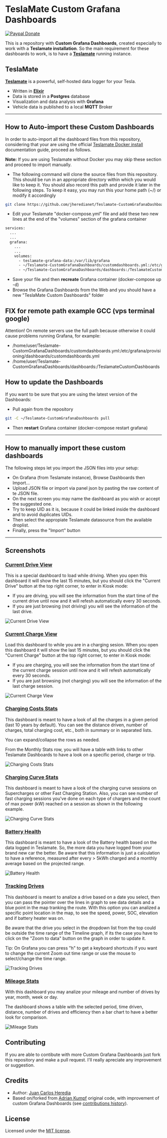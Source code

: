 # TeslaMate Custom Grafana Dashboards

[![Paypal Donate](https://img.shields.io/badge/Donate-PayPal-ff69b4.svg)](https://www.paypal.com/donate/?business=MAWY99TACEXSU&no_recurring=0&currency_code=EUR)

This is a repository with **Custom Grafana Dashboards**, created especially to work with a **Teslamate installation**. So the main requirement for these dashboards to work, is to have a **[Teslamate](https://docs.teslamate.org/)** running instance.

## TeslaMate

**[Teslamate](https://docs.teslamate.org/)** is a powerful, self-hosted data logger for your Tesla.

- Written in **[Elixir](https://elixir-lang.org/)**
- Data is stored in a **Postgres** database
- Visualization and data analysis with **Grafana**
- Vehicle data is published to a local **MQTT** Broker

___

## How to Auto-import these Custom Dashboards

In order to auto-import all the dashboard files from this repository, considering that your are using the official  [Teslamate Docker install](https://docs.teslamate.org/docs/installation/docker) documentation guide, proceed as follows.

**Note:** If you are using Teslamate without Docker you may skip these section and proceed to import manually.

- The following command will clone the source files from this repository. This should be run in an appropriate directory within which you would like to keep it. You should also record this path and provide it later in the following steps. To keep it easy, you may run this your home path (~/) or modify it accordingly

```bash
git clone https://github.com/jheredianet/Teslamate-CustomGrafanaDashboards.git
```

- Edit your Teslamate "docker-compose.yml" file and add these two new lines at the end of the "volumes" section of the grafana container

```bash
services:
  ...
  ...
  grafana:
    ...
    ...
    volumes:
      - teslamate-grafana-data:/var/lib/grafana
      - ~/Teslamate-CustomGrafanaDashboards/customdashboards.yml:/etc/grafana/provisioning/dashboards/customdashboards.yml
      - ~/Teslamate-CustomGrafanaDashboards/dashboards:/TeslamateCustomDashboards
```

- Save your file and then **recreate** Grafana container (docker-compose up -d)
- Browse the Grafana Dashboards from the Web and you should have a new "TeslaMate Custom Dashboards" folder

## FIX for remote path example GCC (vps terminal google)
Attention! On remote servers use the full path because otherwise it could cause problems running Grafana, for example:
- /home/user/Teslamate-CustomGrafanaDashboards/customdashboards.yml:/etc/grafana/provisioning/dashboards/customdashboards.yml
- /home/user/Teslamate-CustomGrafanaDashboards/dashboards:/TeslamateCustomDashboards

## How to update the Dashboards

If you want to be sure that you are using the latest version of the Dashboards:

- Pull again from the repository

```bash
git -C ~/Teslamate-CustomGrafanaDashboards pull
```

- Then **restart** Grafana container (docker-compose restart grafana)

___

## How to manually import these custom dashboards

The following steps let you import the JSON files into your setup:

- On Grafana (from Teslamate instance), Browse Dashboards then Import...
- Upload JSON file or import via panel json by pasting the raw content of te JSON file.
- On the next screen you may name the dashboard as you wish or accept the suggested one.
- Try to keep UID as it is, because it could be linked inside the dashboard and to avoid duplicates UIDs.
- Then select the appropiate Teslamate datasource from the available droplist.
- Finally, press the "Import" button

___

## Screenshots

### [Current Drive View](./dashboards/CurrentDriveView.json)

This is a special dashboard to load while driving. When you open this dashboard it will show the last 15 minutes, but you should click the "Current Drive" button at the top right corner, to enter in Kiosk mode:

- If you are driving, you will see the information from the start time of the current drive until now and it will refesh automatically every 30 seconds.
- If you are just browsing (not driving) you will see the information of the last drive.  

![Current Drive View](./screenshots/CurrentDriveView.png)

### [Current Charge View](./dashboards/CurrentChargeView.json)

Load this dashboard to while you are in a charging sesion. When you open this dashboard it will show the last 15 minutes, but you should click the "Current Charge" button at the top right corner, to enter in Kiosk mode:

- If you are charging, you will see the information from the start time of the current charge session until now and it will refesh automatically every 30 seconds.
- If you are just browsing (not charging) you will see the information of the last charge session.  

![Current Charge View](./screenshots/CurrentChargeView.png)

### [Charging Costs Stats](./dashboards/ChargingCostsStats.json)

This dashboard is meant to have a look of all the charges in a given period (last 10 years by default).
You can see the distance driven, number of charges, total charging cost, etc., both in summary or in
separated lists.

You can expand/collapse the rows as needed.

From the Monthly Stats row, you will have a table with links to other Teslamate Dashboards to have a look on a specific period, charge or trip.

![Charging Costs Stats](./screenshots/ChargingCostsStats.png)

### [Charging Curve Stats](./dashboards/ChargingCurveStats.json)

This dashboard is meant to have a look of the charging curve sessions on Supercharges or other Fast Charging Station. Also, you can see number of fast charging sessions you've done on each type of chargers and the count of max power (kW) reached on a session as shown in the following example.

![Charging Curve Stats](./screenshots/ChargingCurveStats.png)

### [Battery Health](./dashboards/BatteryHealth.json)

This dashboard is meant to have a look of the Battery health based on the data logged in Teslamate. So, the more data you have logged from your brand new car the better.
Be aware that this information is just a calculation to have a reference, measured after every > 5kWh charged and a monthly average based on the projected range.

![Battery Health](./screenshots/BatteryHealth.png)

### [Tracking Drives](./dashboards/TrackingDrives.json)

This dashboard is meant to analize a drive based on a date you select, then you can pass the pointer over the lines in graph
to see data details and a blue point in the map tranking the route. With this option you can analized a specific point location in the map,
to see the speed, power, SOC, elevation and if battery heater was on.

Be aware that the drive you select in the dropdown list from the top could be outside the time range of the Timeline graph,
if its the case you have to click on the "Zoom to data" button on the graph in order to update it.

Tip: On Grafana you can press "h" to get a keyboard shortcuts if you want to change the current Zoom out time range or use the mouse to select/change the time range.

![Tracking Drives](./screenshots/TrackingDrives.gif)

### [Mileage Stats](./dashboards/MileageStats.json)

With this dashboard you may analize your mileage and number of drives by year, month, week or day.

The dashboard shows a table with the selected period, time driven, distance, number of drives and efficiency then a bar chart to have a better look for comparison.  

![Mileage Stats](./screenshots/MileageStats.png)

## Contributing

If you are able to contibute with more Custom Grafana Dashboards just fork this repository and make a pull request. I'll really apreciate any improvement or suggestion.

## Credits

- Author: [Juan Carlos Heredia](https://infoinnova.net/contacto/)
- Based on/forked from [Adrian Kumpf](https://github.com/adriankumpf/teslamate) original code, with improvement of custom Grafana Dashboards (see [contributions history](https://github.com/jheredianet/Teslamate-CustomGrafanaDashboards/graphs/contributors)).

## License

Licensed under the [MIT license](./LICENSE).
